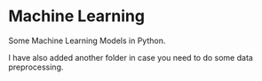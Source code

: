 # Machine Learning
Some Machine Learning Models in Python.

I have also added another folder in case you need to do some data preprocessing.
